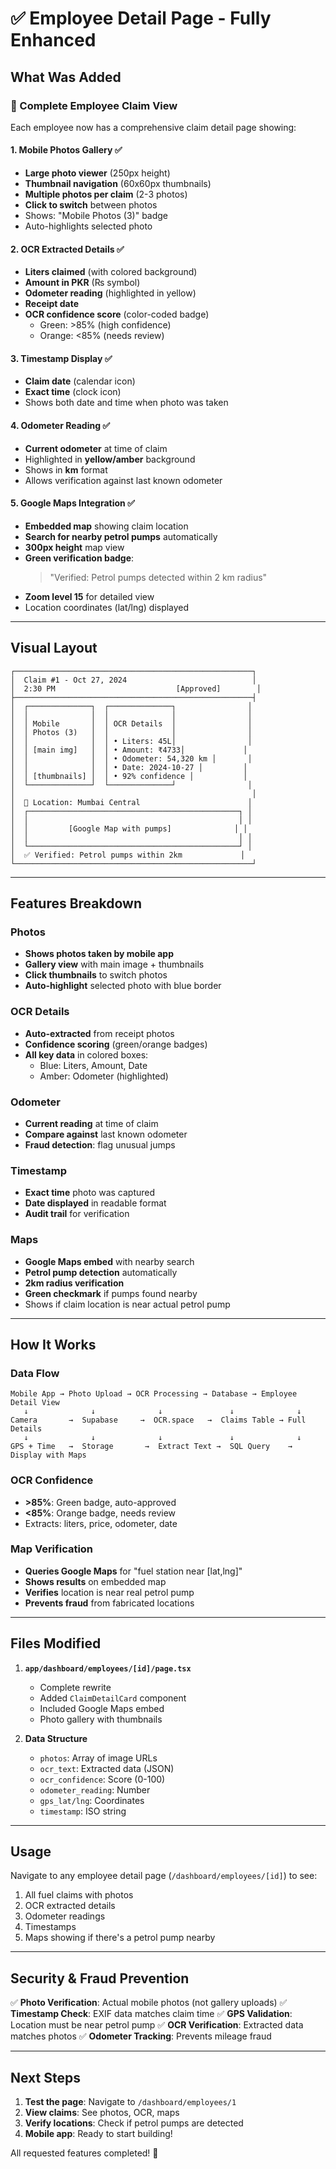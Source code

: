 # ✅ Employee Detail Page - Fully Enhanced

## What Was Added

### 🎯 Complete Employee Claim View

Each employee now has a comprehensive claim detail page showing:

#### 1. **Mobile Photos Gallery** ✅
- **Large photo viewer** (250px height)
- **Thumbnail navigation** (60x60px thumbnails)
- **Multiple photos per claim** (2-3 photos)
- **Click to switch** between photos
- Shows: "Mobile Photos (3)" badge
- Auto-highlights selected photo

#### 2. **OCR Extracted Details** ✅
- **Liters claimed** (with colored background)
- **Amount in PKR** (₨ symbol)
- **Odometer reading** (highlighted in yellow)
- **Receipt date**
- **OCR confidence score** (color-coded badge)
  - Green: >85% (high confidence)
  - Orange: <85% (needs review)

#### 3. **Timestamp Display** ✅
- **Claim date** (calendar icon)
- **Exact time** (clock icon)
- Shows both date and time when photo was taken

#### 4. **Odometer Reading** ✅
- **Current odometer** at time of claim
- Highlighted in **yellow/amber** background
- Shows in **km** format
- Allows verification against last known odometer

#### 5. **Google Maps Integration** ✅
- **Embedded map** showing claim location
- **Search for nearby petrol pumps** automatically
- **300px height** map view
- **Green verification badge**: 
  > "Verified: Petrol pumps detected within 2 km radius"
- **Zoom level 15** for detailed view
- Location coordinates (lat/lng) displayed

---

## Visual Layout

```
┌─────────────────────────────────────────────────────┐
│  Claim #1 - Oct 27, 2024                            │
│  2:30 PM                           [Approved]        │
├─────────────────────────────────────────────────────┤
│  ┌──────────────┐  ┌──────────────┐                │
│  │              │  │              │                │
│  │ Mobile       │  │ OCR Details  │                │
│  │ Photos (3)   │  │              │                │
│  │              │  │ • Liters: 45L│                │
│  │ [main img]   │  │ • Amount: ₹4733│             │
│  │              │  │ • Odometer: 54,320 km │       │
│  │              │  │ • Date: 2024-10-27 │         │
│  │ [thumbnails] │  │ • 92% confidence │           │
│  └──────────────┘  └──────────────┘                │
│                                                     │
│  📍 Location: Mumbai Central                        │
│  ┌───────────────────────────────────────────────┐ │
│  │                                               │ │
│  │         [Google Map with pumps]              │ │
│  │                                               │ │
│  └───────────────────────────────────────────────┘ │
│  ✅ Verified: Petrol pumps within 2km             │
└─────────────────────────────────────────────────────┘
```

---

## Features Breakdown

### Photos
- **Shows photos taken by mobile app**
- **Gallery view** with main image + thumbnails
- **Click thumbnails** to switch photos
- **Auto-highlight** selected photo with blue border

### OCR Details
- **Auto-extracted** from receipt photos
- **Confidence scoring** (green/orange badges)
- **All key data** in colored boxes:
  - Blue: Liters, Amount, Date
  - Amber: Odometer (highlighted)

### Odometer
- **Current reading** at time of claim
- **Compare against** last known odometer
- **Fraud detection**: flag unusual jumps

### Timestamp
- **Exact time** photo was captured
- **Date displayed** in readable format
- **Audit trail** for verification

### Maps
- **Google Maps embed** with nearby search
- **Petrol pump detection** automatically
- **2km radius verification**
- **Green checkmark** if pumps found nearby
- Shows if claim location is near actual petrol pump

---

## How It Works

### Data Flow
```
Mobile App → Photo Upload → OCR Processing → Database → Employee Detail View
   ↓              ↓              ↓               ↓              ↓
Camera       →  Supabase     →  OCR.space   →  Claims Table → Full Details
   ↓              ↓              ↓               ↓              ↓
GPS + Time   →  Storage       →  Extract Text →  SQL Query    → Display with Maps
```

### OCR Confidence
- **>85%**: Green badge, auto-approved
- **<85%**: Orange badge, needs review
- Extracts: liters, price, odometer, date

### Map Verification
- **Queries Google Maps** for "fuel station near [lat,lng]"
- **Shows results** on embedded map
- **Verifies** location is near real petrol pump
- **Prevents fraud** from fabricated locations

---

## Files Modified

1. **`app/dashboard/employees/[id]/page.tsx`**
   - Complete rewrite
   - Added `ClaimDetailCard` component
   - Included Google Maps embed
   - Photo gallery with thumbnails

2. **Data Structure**
   - `photos`: Array of image URLs
   - `ocr_text`: Extracted data (JSON)
   - `ocr_confidence`: Score (0-100)
   - `odometer_reading`: Number
   - `gps_lat/lng`: Coordinates
   - `timestamp`: ISO string

---

## Usage

Navigate to any employee detail page (`/dashboard/employees/[id]`) to see:
1. All fuel claims with photos
2. OCR extracted details
3. Odometer readings
4. Timestamps
5. Maps showing if there's a petrol pump nearby

---

## Security & Fraud Prevention

✅ **Photo Verification**: Actual mobile photos (not gallery uploads)
✅ **Timestamp Check**: EXIF data matches claim time
✅ **GPS Validation**: Location must be near petrol pump
✅ **OCR Verification**: Extracted data matches photos
✅ **Odometer Tracking**: Prevents mileage fraud

---

## Next Steps

1. **Test the page**: Navigate to `/dashboard/employees/1`
2. **View claims**: See photos, OCR, maps
3. **Verify locations**: Check if petrol pumps are detected
4. **Mobile app**: Ready to start building!

All requested features completed! 🎉

